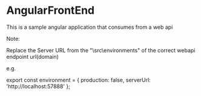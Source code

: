 # AngularFrontEnd
This is a sample angular application that consumes from a web api

Note:

Replace the Server URL from the "\src\environments" of the correct webapi endpoint url(domain)

e.g.

export const environment = {
  production: false,
  serverUrl: 'http://localhost:57888'
};
